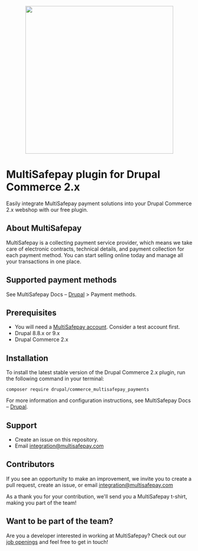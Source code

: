 <p align="center">
  <img src="https://www.multisafepay.com/img/multisafepaylogo.svg" width="400px" position="center">
</p>

# MultiSafepay plugin for Drupal Commerce 2.x

Easily integrate MultiSafepay payment solutions into your Drupal Commerce 2.x webshop with our free plugin.

## About MultiSafepay

MultiSafepay is a collecting payment service provider, which means we take care of electronic contracts, technical details, and payment collection for each payment method. You can start selling online today and manage all your transactions in one place.

## Supported payment methods

See MultiSafepay Docs – [Drupal](https://docs.multisafepay.com/docs/drupal) > Payment methods.

## Prerequisites

- You will need a [MultiSafepay account](https://testmerchant.multisafepay.com/signup). Consider a test account first.
- Drupal 8.8.x or 9.x
- Drupal Commerce 2.x

## Installation

To install the latest stable version of the Drupal Commerce 2.x plugin, run the following command in your terminal:

```
composer require drupal/commerce_multisafepay_payments
```

For more information and configuration instructions, see MultiSafepay Docs – [Drupal](https://docs.multisafepay.com/docs/drupal).
 
## Support

- Create an issue on this repository. 
- Email <a href="mailto:integration@multisafepay.com">integration@multisafepay.com</a>

## Contributors

If you see an opportunity to make an improvement, we invite you to create a pull request, create an issue, or email <integration@multisafepay.com> 

As a thank you for your contribution, we'll send you a MultiSafepay t-shirt, making you part of the team!

## Want to be part of the team?

Are you a developer interested in working at MultiSafepay? Check out our [job openings](https://www.multisafepay.com/careers/#jobopenings) and feel free to get in touch!
